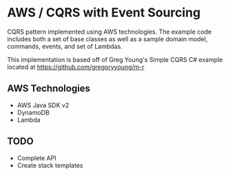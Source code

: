 AWS / CQRS with Event Sourcing
=========================

CQRS pattern implemented using AWS technologies. The example code includes both a set of base classes as well as a sample domain model, commands, events, and set of Lambdas.

This implementation is based off of Greg Young's Simple CQRS C# example
located at https://github.com/gregoryyoung/m-r

## AWS Technologies
- AWS Java SDK v2
- DynamoDB
- Lambda

## TODO
- Complete API
- Create stack templates

